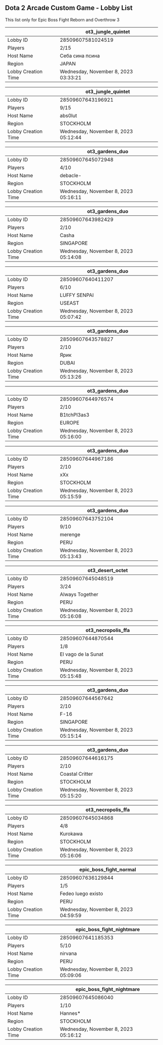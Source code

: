 ## Dota 2 Arcade Custom Game - Lobby List

This list only for Epic Boss Fight Reborn and Overthrow 3

|  | ot3_jungle_quintet |
| ------ | ------ |
| Lobby ID | 28509607581024519 |
| Players | 2/15 |
| Host Name | Себа сина псина |
| Region | JAPAN |
| Lobby Creation Time | Wednesday, November 8, 2023 03:33:21 |


|  | ot3_jungle_quintet |
| ------ | ------ |
| Lobby ID | 28509607643196921 |
| Players | 9/15 |
| Host Name | abs0lut |
| Region | STOCKHOLM |
| Lobby Creation Time | Wednesday, November 8, 2023 05:12:44 |


|  | ot3_gardens_duo |
| ------ | ------ |
| Lobby ID | 28509607645072948 |
| Players | 4/10 |
| Host Name | debacle- |
| Region | STOCKHOLM |
| Lobby Creation Time | Wednesday, November 8, 2023 05:16:11 |


|  | ot3_gardens_duo |
| ------ | ------ |
| Lobby ID | 28509607643982429 |
| Players | 2/10 |
| Host Name | Casha |
| Region | SINGAPORE |
| Lobby Creation Time | Wednesday, November 8, 2023 05:14:08 |


|  | ot3_gardens_duo |
| ------ | ------ |
| Lobby ID | 28509607640411207 |
| Players | 6/10 |
| Host Name | LUFFY SENPAI |
| Region | USEAST |
| Lobby Creation Time | Wednesday, November 8, 2023 05:07:42 |


|  | ot3_gardens_duo |
| ------ | ------ |
| Lobby ID | 28509607643578827 |
| Players | 2/10 |
| Host Name | Ярик |
| Region | DUBAI |
| Lobby Creation Time | Wednesday, November 8, 2023 05:13:26 |


|  | ot3_gardens_duo |
| ------ | ------ |
| Lobby ID | 28509607644976574 |
| Players | 2/10 |
| Host Name | B1tchPl3as3 |
| Region | EUROPE |
| Lobby Creation Time | Wednesday, November 8, 2023 05:16:00 |


|  | ot3_gardens_duo |
| ------ | ------ |
| Lobby ID | 28509607644967186 |
| Players | 2/10 |
| Host Name | xXx |
| Region | STOCKHOLM |
| Lobby Creation Time | Wednesday, November 8, 2023 05:15:59 |


|  | ot3_gardens_duo |
| ------ | ------ |
| Lobby ID | 28509607643752104 |
| Players | 9/10 |
| Host Name | merenge |
| Region | PERU |
| Lobby Creation Time | Wednesday, November 8, 2023 05:13:43 |


|  | ot3_desert_octet |
| ------ | ------ |
| Lobby ID | 28509607645048519 |
| Players | 3/24 |
| Host Name | Always Together |
| Region | PERU |
| Lobby Creation Time | Wednesday, November 8, 2023 05:16:08 |


|  | ot3_necropolis_ffa |
| ------ | ------ |
| Lobby ID | 28509607644870544 |
| Players | 1/8 |
| Host Name | El vago de la Sunat |
| Region | PERU |
| Lobby Creation Time | Wednesday, November 8, 2023 05:15:48 |


|  | ot3_gardens_duo |
| ------ | ------ |
| Lobby ID | 28509607644567642 |
| Players | 2/10 |
| Host Name | F-16 |
| Region | SINGAPORE |
| Lobby Creation Time | Wednesday, November 8, 2023 05:15:14 |


|  | ot3_gardens_duo |
| ------ | ------ |
| Lobby ID | 28509607644616175 |
| Players | 2/10 |
| Host Name | Coastal Critter |
| Region | STOCKHOLM |
| Lobby Creation Time | Wednesday, November 8, 2023 05:15:20 |


|  | ot3_necropolis_ffa |
| ------ | ------ |
| Lobby ID | 28509607645034868 |
| Players | 4/8 |
| Host Name | Kurokawa |
| Region | STOCKHOLM |
| Lobby Creation Time | Wednesday, November 8, 2023 05:16:06 |


|  | epic_boss_fight_normal |
| ------ | ------ |
| Lobby ID | 28509607636129844 |
| Players | 1/5 |
| Host Name | Fedeo luego existo |
| Region | PERU |
| Lobby Creation Time | Wednesday, November 8, 2023 04:59:59 |


|  | epic_boss_fight_nightmare |
| ------ | ------ |
| Lobby ID | 28509607641185353 |
| Players | 5/10 |
| Host Name | nirvana |
| Region | PERU |
| Lobby Creation Time | Wednesday, November 8, 2023 05:09:06 |


|  | epic_boss_fight_nightmare |
| ------ | ------ |
| Lobby ID | 28509607645086040 |
| Players | 1/10 |
| Host Name | Hannes* |
| Region | STOCKHOLM |
| Lobby Creation Time | Wednesday, November 8, 2023 05:16:12 |


